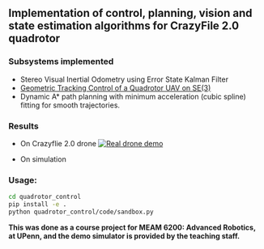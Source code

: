 ## Implementation of control, planning, vision and state estimation algorithms for CrazyFile 2.0 quadrotor
### Subsystems implemented
- Stereo Visual Inertial Odometry using Error State Kalman Filter
- [Geometric Tracking Control of a Quadrotor UAV on SE(3)](https://mathweb.ucsd.edu/~mleok/pdf/LeLeMc2010_quadrotor.pdf)
- Dynamic A* path planning with minimum acceleration (cubic spline) fitting for smooth trajectories.

### Results
- On Crazyflie 2.0 drone
  [![Real drone demo](https://img.youtube.com/vi/AubeFhZvx68/0.jpg)](https://www.youtube.com/watch?v=AubeFhZvx68)  

- On simulation


### Usage:
```sh
cd quadrotor_control
pip install -e .
python quadrotor_control/code/sandbox.py
```

**This was done as a course project for MEAM 6200: Advanced Robotics, at UPenn, and the demo simulator is provided by the teaching staff.**
